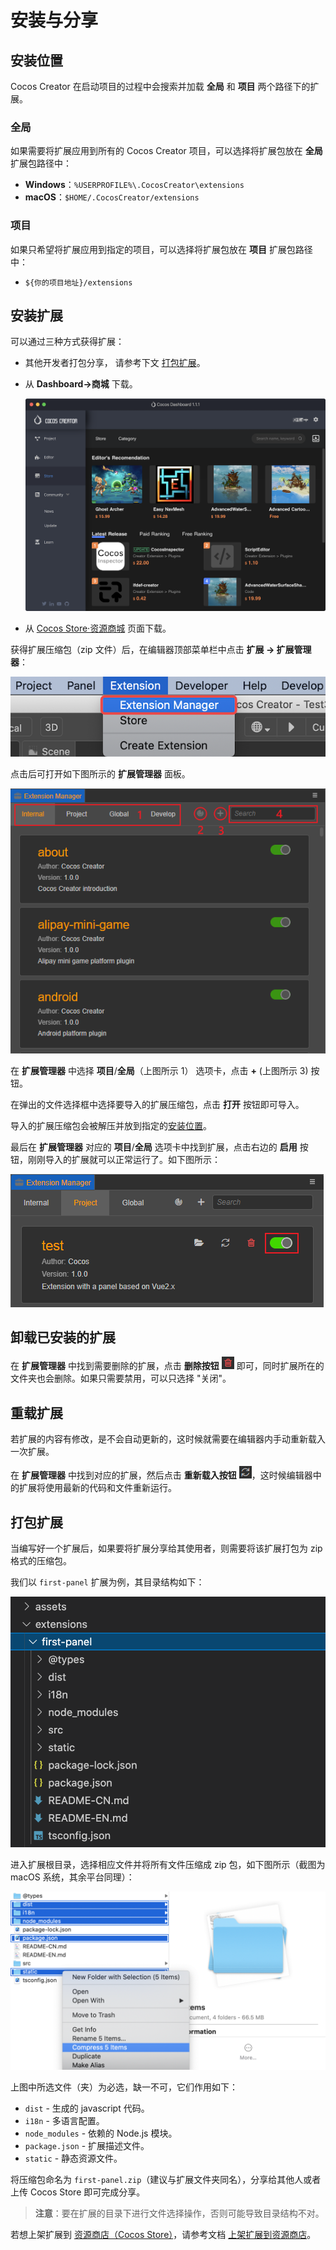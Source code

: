 # 安装与分享

## 安装位置

Cocos Creator 在启动项目的过程中会搜索并加载 **全局** 和 **项目** 两个路径下的扩展。

### 全局

如果需要将扩展应用到所有的 Cocos Creator 项目，可以选择将扩展包放在 **全局** 扩展包路径中：

- **Windows**：`%USERPROFILE%\.CocosCreator\extensions`
- **macOS**：`$HOME/.CocosCreator/extensions`

### 项目

如果只希望将扩展应用到指定的项目，可以选择将扩展包放在 **项目** 扩展包路径中：

- `${你的项目地址}/extensions`

## 安装扩展

可以通过三种方式获得扩展：
- 其他开发者打包分享， 请参考下文 [打包扩展](#%E6%89%93%E5%8C%85%E6%89%A9%E5%B1%95)。

- 从 **Dashboard->商城** 下载。

  ![dashboard-store](./image/dashboard-store.png)

- 从 [Cocos Store·资源商城](http://store.cocos.com) 页面下载。

获得扩展压缩包（zip 文件）后，在编辑器顶部菜单栏中点击 **扩展 -> 扩展管理器**：

![extension-manager-menu](image/extension-manager-menu.png)

点击后可打开如下图所示的 **扩展管理器** 面板。

![extension-manager](image/extension-manager.png)

在 **扩展管理器** 中选择 **项目**/**全局**（上图所示 1） 选项卡，点击 **+** (上图所示 3) 按钮。

在弹出的文件选择框中选择要导入的扩展压缩包，点击 **打开** 按钮即可导入。

导入的扩展压缩包会被解压并放到指定的[安装位置](#%E5%AE%89%E8%A3%85%E4%BD%8D%E7%BD%AE)。

最后在 **扩展管理器** 对应的 **项目**/**全局** 选项卡中找到扩展，点击右边的 **启用** 按钮，刚刚导入的扩展就可以正常运行了。如下图所示：

![enable-extension](image/enable-extension.png)

## 卸载已安装的扩展

在 **扩展管理器** 中找到需要删除的扩展，点击 **删除按钮** ![delete](first/delete.png) 即可，同时扩展所在的文件夹也会删除。如果只需要禁用，可以只选择 "关闭"。

## 重载扩展

若扩展的内容有修改，是不会自动更新的，这时候就需要在编辑器内手动重新载入一次扩展。

在 **扩展管理器** 中找到对应的扩展，然后点击 **重新载入按钮** ![refresh](first/refresh.png)，这时候编辑器中的扩展将使用最新的代码和文件重新运行。

## 打包扩展

当编写好一个扩展后，如果要将扩展分享给其使用者，则需要将该扩展打包为 zip 格式的压缩包。

我们以 `first-panel` 扩展为例，其目录结构如下：

![extension-first-panel-folder-origin](./first/extension-first-panel-folder-origin.png)

进入扩展根目录，选择相应文件并将所有文件压缩成 zip 包，如下图所示（截图为 macOS 系统，其余平台同理）：

![extension-first-panel-install](./first/extension-first-panel-install.png)

上图中所选文件（夹）为必选，缺一不可，它们作用如下：
- `dist` - 生成的 javascript 代码。
- `i18n` - 多语言配置。
- `node_modules` - 依赖的 Node.js 模块。
- `package.json` - 扩展描述文件。
- `static` - 静态资源文件。

将压缩包命名为 `first-panel.zip`（建议与扩展文件夹同名），分享给其他人或者上传 Cocos Store 即可完成分享。

> **注意**：要在扩展的目录下进行文件选择操作，否则可能导致目录结构不对。

若想上架扩展到 [资源商店（Cocos Store）](https://store.cocos.com)，请参考文档 [上架扩展到资源商店](./store/upload-store.md)。
